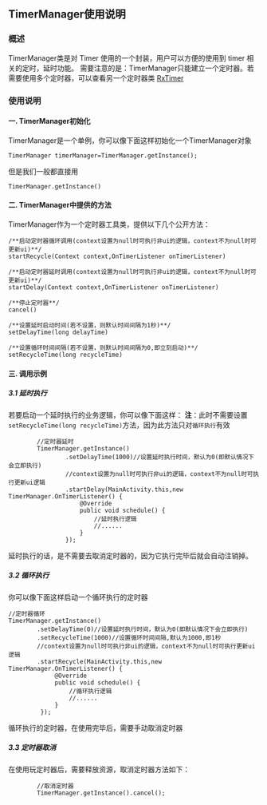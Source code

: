 ## TimerManager使用说明

### 概述
TimerManager类是对 Timer 使用的一个封装，用户可以方便的使用到 timer 相关的定时，延时功能。
需要注意的是：TimerManager只能建立一个定时器。若需要使用多个定时器，可以查看另一个定时器类 [RxTimer](https://github.com/ShaoqiangPei/AndroidLibrary/blob/master/read/RxTimer%E5%AE%9A%E6%97%B6%E5%99%A8%E4%BD%BF%E7%94%A8%E8%AF%B4%E6%98%8E.md)  

### 使用说明
#### 一. TimerManager初始化
TimerManager是一个单例，你可以像下面这样初始化一个TimerManager对象
```
TimerManager timerManager=TimerManager.getInstance();
```
但是我们一般都直接用
```
TimerManager.getInstance()
```
#### 二. TimerManager中提供的方法
TimerManager作为一个定时器工具类，提供以下几个公开方法：
```
/**启动定时器循环调用(context设置为null时可执行非ui的逻辑，context不为null时可更新ui)**/
startRecycle(Context context,OnTimerListener onTimerListener)

/**启动定时器延时调用(context设置为null时可执行非ui的逻辑，context不为null时可更新ui)**/
startDelay(Context context,OnTimerListener onTimerListener)

/**停止定时器**/
cancel() 

/**设置延时启动时间(若不设置，则默认时间间隔为1秒)**/
setDelayTime(long delayTime) 

/**设置循环时间间隔(若不设置，则默认时间间隔为0,即立刻启动)**/
setRecycleTime(long recycleTime)
```
#### 三. 调用示例
##### 3.1 延时执行 
若要启动一个延时执行的业务逻辑，你可以像下面这样：
**注**：此时不需要设置`setRecycleTime(long recycleTime)`方法，因为此方法只对`循环执行`有效
```
        //定时器延时
        TimerManager.getInstance()
                .setDelayTime(1000)//设置延时执行时间，默认为0(即默认情况下会立即执行)
                //context设置为null时可执行非ui的逻辑，context不为null时可执行更新ui逻辑
                .startDelay(MainActivity.this,new TimerManager.OnTimerListener() {
                    @Override
                    public void schedule() {
                        //延时执行逻辑
                        //......
                    }
                });
```
延时执行的话，是不需要去取消定时器的，因为它执行完毕后就会自动注销掉。
##### 3.2 循环执行 
你可以像下面这样启动一个循环执行的定时器
```
//定时器循环
TimerManager.getInstance()
        .setDelayTime(0)//设置延时执行时间，默认为0(即默认情况下会立即执行)
        .setRecycleTime(1000)//设置循环时间间隔,默认为1000,即1秒
        //context设置为null时可执行非ui的逻辑，context不为null时可执行更新ui逻辑
        .startRecycle(MainActivity.this,new TimerManager.OnTimerListener() {
             @Override
             public void schedule() {
                 //循环执行逻辑
                 //......
             }
         });

``` 
循环执行的定时器，在使用完毕后，需要手动取消定时器
##### 3.3 定时器取消
在使用玩定时器后，需要释放资源，取消定时器方法如下：
```
        //取消定时器
        TimerManager.getInstance().cancel();
```
